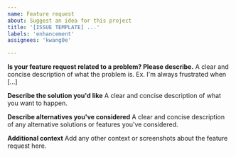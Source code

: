 ```yaml
---
name: Feature request
about: Suggest an idea for this project
title: '[ISSUE TEMPLATE] ...'
labels: 'enhancement'
assignees: 'kwang0e'

---
```


**Is your feature request related to a problem? Please describe.**
A clear and concise description of what the problem is. Ex. I'm always frustrated when [...]


**Describe the solution you'd like**
A clear and concise description of what you want to happen.


**Describe alternatives you've considered**
A clear and concise description of any alternative solutions or features you've considered.


**Additional context**
Add any other context or screenshots about the feature request here.

